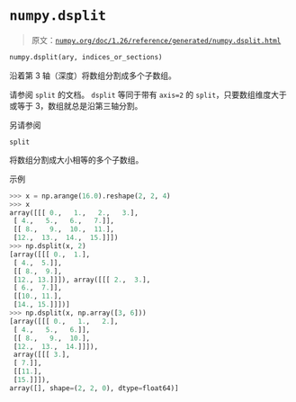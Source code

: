 # `numpy.dsplit`

> 原文：[`numpy.org/doc/1.26/reference/generated/numpy.dsplit.html`](https://numpy.org/doc/1.26/reference/generated/numpy.dsplit.html)

```py
numpy.dsplit(ary, indices_or_sections)
```

沿着第 3 轴（深度）将数组分割成多个子数组。

请参阅 `split` 的文档。 `dsplit` 等同于带有 `axis=2` 的 `split`，只要数组维度大于或等于 3，数组就总是沿第三轴分割。

另请参阅

`split`

将数组分割成大小相等的多个子数组。

示例

```py
>>> x = np.arange(16.0).reshape(2, 2, 4)
>>> x
array([[[ 0.,   1.,   2.,   3.],
 [ 4.,   5.,   6.,   7.]],
 [[ 8.,   9.,  10.,  11.],
 [12.,  13.,  14.,  15.]]])
>>> np.dsplit(x, 2)
[array([[[ 0.,  1.],
 [ 4.,  5.]],
 [[ 8.,  9.],
 [12., 13.]]]), array([[[ 2.,  3.],
 [ 6.,  7.]],
 [[10., 11.],
 [14., 15.]]])]
>>> np.dsplit(x, np.array([3, 6]))
[array([[[ 0.,   1.,   2.],
 [ 4.,   5.,   6.]],
 [[ 8.,   9.,  10.],
 [12.,  13.,  14.]]]),
 array([[[ 3.],
 [ 7.]],
 [[11.],
 [15.]]]),
array([], shape=(2, 2, 0), dtype=float64)] 
```
